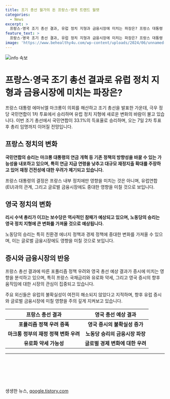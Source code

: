 ```yaml
---
title: 조기 총선 월가의 돈 프랑스·영국 트렌드 월렛
categories:
  - News
excerpt: >
  프랑스·영국 조기 총선 결과, 유럽 정치 지형과 금융시장에 미치는 파장은? 프랑스 대통령 마크롱의 의회 해산 결정과 영국 보수당의 참패로 유럽 증시에는 변화 예상. 유럽 정치 지형 변화와 글로벌 금융시장 영향 예측. 프랑스 국민연합 1차 투표 승리로 프랑스 정치 뿐만 아니라 유럽연합(EU) 및 글로벌 금융시장에 영향을 미칠 것으로 전망. 영국에서도 보수당 참패 예상, 노동당의 승리로 영국 정치 변화 예상. 유럽 증시에 미치는 영향 분석과 시장의 관심 집중.
feature_text: >
  프랑스·영국 조기 총선 결과, 유럽 정치 지형과 금융시장에 미치는 파장은? 프랑스 대통령 마크롱의 의회 해산 결정과 영국 보수당의 참패로 유럽 증시에는 변화 예상. 유럽 정치 지형 변화와 글로벌 금융시장 영향 예측. 프랑스 국민연합 1차 투표 승리로 프랑스 정치 뿐만 아니라 유럽연합(EU) 및 글로벌 금융시장에 영향을 미칠 것으로 전망. 영국에서도 보수당 참패 예상, 노동당의 승리로 영국 정치 변화 예상. 유럽 증시에 미치는 영향 분석과 시장의 관심 집중.
image: 'https://www.behealthy4u.com/wp-content/uploads/2024/06/unnamed-file.png'
---
```


<p><img src="https://www.behealthy4u.com/wp-content/uploads/2024/06/unnamed-file.png" alt="info 속보" /></p>

<h1><b>프랑스·영국 조기 총선 결과로 유럽 정치 지형과 금융시장에 미치는 파장은?</b></h1>

<p data-ke-size="size16">프랑스 대통령 에마뉘엘 마크롱이 의회를 해산하고 조기 총선을 발표한 가운데, 극우 정당 국민연합이 1차 투표에서 승리하며 유럽 정치 지형에 새로운 변화의 바람이 불고 있습니다. 이번 조기 총선에서 국민연합이 33.1%의 득표율로 승리하며, 오는 7일 2차 투표 후 총리 임명까지 이어질 전망입니다.</p>

<h2 data-ke-size="size26">프랑스 정치의 변화</h2>

<p data-ke-size="size16"><b>국민연합의 승리는 마크롱 대통령의 연금 개혁 등 기존 정책의 방향성을 바꿀 수 있는 가능성을 내포하고 있으며, 특히 연금 지급 연령을 낮추고 대규모 재정지출 확대를 주장하고 있어 재정 건전성에 대한 우려가 제기되고 있습니다.</b></p>

<p data-ke-size="size16">프랑스 대통령의 결정은 프랑스 내부 정치에만 영향을 미치는 것은 아니며, 유럽연합(EU)과의 관계, 그리고 글로벌 금융시장에도 중대한 영향을 미칠 것으로 보입니다.</p>

<h2 data-ke-size="size26">영국 정치의 변화</h2>

<p data-ke-size="size16"><b>리시 수낵 총리가 이끄는 보수당은 역사적인 참패가 예상되고 있으며, 노동당의 승리는 영국 정치 지형에 큰 변화를 가져올 것으로 예상됩니다.</b></p>

<p data-ke-size="size16">노동당의 승리는 특히 친환경 에너지 정책과 경제 정책에 중대한 변화를 가져올 수 있으며, 이는 글로벌 금융시장에도 영향을 미칠 것으로 보입니다.</p>

<h2 data-ke-size="size26">증시와 금융시장의 반응</h2>

<p data-ke-size="size16">프랑스 총선 결과에 따른 포퓰리즘 정책 우려와 영국 총선 예상 결과가 증시에 미치는 영향을 분석하고 있으며, 특히 프랑스 국채금리와 유로화 약세, 그리고 영국 증시의 향후 움직임에 대한 시장의 관심이 집중되고 있습니다.</p>

<p data-ke-size="size16">주요 외신들은 유럽의 불확실성이 여전히 해소되지 않았다고 지적하며, 향후 유럽 증시와 글로벌 금융시장에 미칠 영향을 주의 깊게 지켜보고 있습니다.</p>

<table>
    <thead>
        <tr>
            <th style="text-align: center; height: 17px;"><b>프랑스 총선 결과</b></th>
            <th style="text-align: center; height: 17px;"><b>영국 총선 예상 결과</b></th>
        </tr>
    </thead>
    <tbody>
        <tr>
            <td style="text-align: center; height: 17px;"><b>포퓰리즘 정책 우려 증폭</b></td>
            <td style="text-align: center; height: 17px;"><b>영국 증시의 불확실성 증가</b></td>
        </tr>
        <tr>
            <td style="text-align: center; height: 17px;"><b>마크롱 정부의 재정 정책 변화 우려</b></td>
            <td style="text-align: center; height: 17px;"><b>노동당 승리의 금융시장 파장</b></td>
        </tr>
        <tr>
            <td style="text-align: center; height: 17px;"><b>유로화 약세 가능성</b></td>
            <td style="text-align: center; height: 17px;"><b>글로벌 경제 변화에 대한 우려</b></td>
        </tr>
    </tbody>
</table>

<hr>

<p data-ke-size="size16">&nbsp;</p>

<p data-ke-size="size16">&nbsp;</p>

<p data-ke-size="size16">&nbsp;</p>
생생한 뉴스, <a href="https://qoogle.tistory.com" rel="dofollow">qoogle.tistory.com</a>



